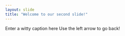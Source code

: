 ```yaml
---
layout: slide
title: "Welcome to our second slide!"
---
```

Enter a witty caption here
Use the left arrow to go back!
